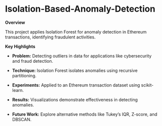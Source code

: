 # Isolation-Based-Anomaly-Detection

**Overview**

This project applies Isolation Forest for anomaly detection in Ethereum transactions, identifying fraudulent activities.

**Key Highlights**

* **Problem:** Detecting outliers in data for applications like cybersecurity and fraud detection.

* **Technique:** Isolation Forest isolates anomalies using recursive partitioning.

* **Experiments:** Applied to an Ethereum transaction dataset using scikit-learn.

* **Results:** Visualizations demonstrate effectiveness in detecting anomalies.

* **Future Work:** Explore alternative methods like Tukey’s IQR, Z-score, and DBSCAN.
